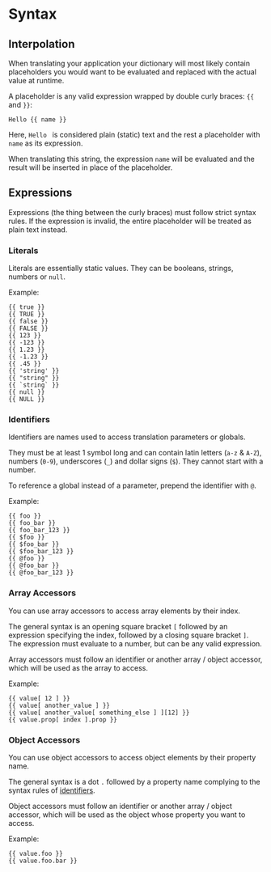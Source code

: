 # Syntax

## Interpolation
When translating your application your dictionary will most likely contain placeholders you would want to be evaluated
and replaced with the actual value at runtime.

A placeholder is any valid expression wrapped by double curly braces: `{{` and `}}`:

```
Hello {{ name }}
```

Here, `Hello ` is considered plain (static) text and the rest a placeholder with `name` as its expression.

When translating this string, the expression `name` will be evaluated and the result will be inserted in
place of the placeholder.

## Expressions
Expressions (the thing between the curly braces) must follow strict syntax rules. If the expression is invalid, the
entire placeholder will be treated as plain text instead.

### Literals
Literals are essentially static values. They can be booleans, strings, numbers or `null`.

Example:

```
{{ true }}
{{ TRUE }}
{{ false }}
{{ FALSE }}
{{ 123 }}
{{ -123 }}
{{ 1.23 }}
{{ -1.23 }}
{{ .45 }}
{{ 'string' }}
{{ "string" }}
{{ `string` }}
{{ null }}
{{ NULL }}
```

### Identifiers
Identifiers are names used to access translation parameters or globals.

They must be at least 1 symbol long and can contain latin letters (`a-z` & `A-Z`), numbers (`0-9`), underscores (`_`)
and dollar signs (`$`). They cannot start with a number.

To reference a global instead of a parameter, prepend the identifier with `@`.

Example:

```
{{ foo }}
{{ foo_bar }}
{{ foo_bar_123 }}
{{ $foo }}
{{ $foo_bar }}
{{ $foo_bar_123 }}
{{ @foo }}
{{ @foo_bar }}
{{ @foo_bar_123 }}
```

### Array Accessors
You can use array accessors to access array elements by their index.

The general syntax is an opening square bracket `[` followed by an expression specifying the index, followed by a
closing square bracket `]`. The expression must evaluate to a number, but can be any valid expression.

Array accessors must follow an identifier or another array / object accessor, which will be used as the array to access.

Example:

```
{{ value[ 12 ] }}
{{ value[ another_value ] }}
{{ value[ another_value[ something_else ] ][12] }}
{{ value.prop[ index ].prop }}
```

### Object Accessors
You can use object accessors to access object elements by their property name.

The general syntax is a dot `.` followed by a property name complying to the syntax rules of [identifiers](#identifiers).

Object accessors must follow an identifier or another array / object accessor, which will be used as the object
whose property you want to access.

Example:

```
{{ value.foo }}
{{ value.foo.bar }}
```
